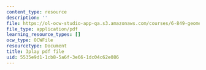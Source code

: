 ```yaml
---
content_type: resource
description: ''
file: https://ol-ocw-studio-app-qa.s3.amazonaws.com/courses/6-849-geometric-folding-algorithms-linkages-origami-polyhedra-fall-2012/5535e9d11cb85a6f3e661dc04c62e086_-Xwla4ZbWe8.pdf
file_type: application/pdf
learning_resource_types: []
ocw_type: OCWFile
resourcetype: Document
title: 3play pdf file
uid: 5535e9d1-1cb8-5a6f-3e66-1dc04c62e086
---
```


